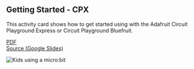## Getting Started - CPX

This activity card shows how to get started using with the Adafruit Circuit Playground Express
or Circuit Playground Bluefruit.

[PDF](http://microblocks.fun/assets/pdf/cards/cpx_Getting_Started.pdf)
<br>
[Source (Google Slides)](https://docs.google.com/presentation/d/1OacU9T9mCmBms2YmMArSR_3rwvj-sLD38ib8Hasnhss)

![Kids using a micro:bit](getting-started.png)
